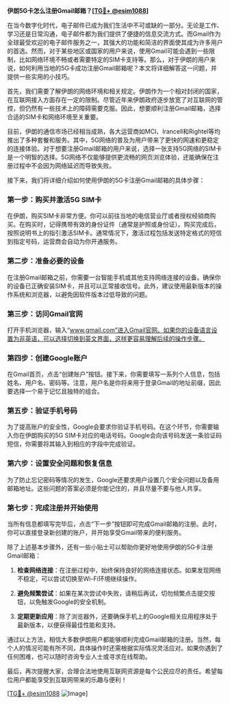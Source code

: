 **伊朗5G卡怎么注册Gmail邮箱？[[TG💪+ @esim1088](https://t.me/s/esim1088)]**

在当今数字化时代，电子邮件已成为我们生活中不可或缺的一部分。无论是工作、学习还是日常沟通，电子邮件都为我们提供了便捷的信息交流方式。而Gmail作为全球最受欢迎的电子邮件服务之一，其强大的功能和简洁的界面使其成为许多用户的首选。然而，对于某些地区或国家的用户来说，使用Gmail可能会遇到一些限制，比如网络环境不畅或者需要特定的SIM卡支持等。那么，对于伊朗的用户来说，如何利用当地的5G卡成功注册Gmail邮箱呢？本文将详细解答这一问题，并提供一些实用的小技巧。

首先，我们需要了解伊朗的网络环境和相关规定。伊朗作为一个相对封闭的国家，在互联网接入方面存在一定的限制。尽管近年来伊朗政府逐步放宽了对互联网的管控，但仍然有一些技术上的障碍需要克服。因此，想要顺利注册Gmail邮箱，选择合适的SIM卡和网络环境至关重要。

目前，伊朗的通信市场已经相当成熟，各大运营商如MCI、Irancell和Rightel等均推出了多种套餐和服务。其中，5G网络的普及为用户带来了更快的网速和更稳定的连接体验。对于想要注册Gmail邮箱的用户来说，选择一张支持5G网络的SIM卡是一个明智的选择。5G网络不仅能够提供更流畅的网页浏览体验，还能确保在注册过程中不会因为网络延迟而导致失败。

接下来，我们将详细介绍如何使用伊朗的5G卡注册Gmail邮箱的具体步骤：

### 第一步：购买并激活5G SIM卡

在伊朗，购买SIM卡非常方便。你可以前往当地的电信营业厅或者授权经销商购买。在购买时，记得携带有效的身份证件（通常是护照或身份证）。购买完成后，按照说明书上的指引激活SIM卡。通常情况下，激活过程包括发送特定格式的短信到指定号码，运营商会自动为你开通服务。

### 第二步：准备必要的设备

在注册Gmail邮箱之前，你需要一台智能手机或其他支持网络连接的设备。确保你的设备已正确安装SIM卡，并且可以正常接收信号。此外，建议使用最新版本的操作系统和浏览器，以避免因软件版本过低导致的问题。

### 第三步：访问Gmail官网

打开手机浏览器，输入“www.gmail.com”进入Gmail官网。如果你的设备语言设置为非英语，可以选择切换到英文界面，这样更容易理解后续的操作步骤。

### 第四步：创建Google账户

在Gmail首页，点击“创建账户”按钮。接下来，你需要填写一系列个人信息，包括姓名、用户名、密码等。注意，用户名是你将来用于登录Gmail的地址前缀，因此要选择一个易于记忆且独特的组合。

### 第五步：验证手机号码

为了提高账户的安全性，Google会要求你验证手机号码。在这个环节，你需要输入你在伊朗购买的5G SIM卡对应的电话号码。Google会向该号码发送一条验证码短信，你需要将其输入到相应的字段中完成验证。

### 第六步：设置安全问题和恢复信息

为了防止忘记密码等情况的发生，Google还要求用户设置几个安全问题以及备用邮箱地址。这些问题的答案必须是你能记住的，并且尽量不要与他人共享。

### 第七步：完成注册并开始使用

当所有信息都填写完毕后，点击“下一步”按钮即可完成Gmail邮箱的注册。此时，你可以直接登录新创建的账户，并开始享受Gmail带来的便利服务。

除了上述基本步骤外，还有一些小贴士可以帮助你更好地使用伊朗的5G卡注册Gmail邮箱：

1. **检查网络连接**：在注册过程中，始终保持良好的网络连接状态。如果发现网络不稳定，可以尝试切换至Wi-Fi环境继续操作。
   
2. **避免频繁尝试**：如果在某次尝试中失败，请稍后再试，切勿频繁点击提交按钮，以免触发Google的安全机制。

3. **定期更新应用**：除了浏览器外，还要确保手机上的Google相关应用程序处于最新版本，以便获得最佳性能和支持。

通过以上方法，相信大多数伊朗用户都能够顺利完成Gmail邮箱的注册。当然，每个人的情况可能有所不同，具体操作时还需根据实际情况灵活应对。如果你遇到了任何困难，也可以随时咨询专业人士或寻求在线帮助。

最后，再次提醒大家，合理合法地使用互联网资源是每个公民应尽的责任。希望每位用户都能享受到互联网带来的乐趣与便利！

[[TG💪+ @esim1088](https://t.me/s/esim1088) ![Image](https://i.postimg.cc/4NQfJmqS/Snipaste-2025-05-13-00-14-12.png)]